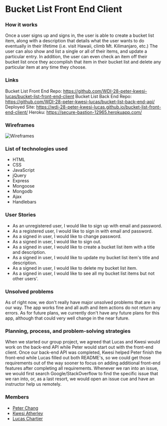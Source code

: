# Bucket List Front End Client

### How it works
Once a user signs up and signs in, the user is able to create a bucket list item, along with a description that details what the user wants to do eventually in their lifetime (i.e. visit Hawaii, climb Mt. Kilimanjaro, etc.) The user can also show and list a single or all of their items, and update a particular entry. In addition, the user can even check an item off their bucket list once they accomplish that item in their bucket list and delete any particular item at any time they choose.

### Links
Bucket List Front End Repo: https://github.com/WDI-28-peter-kwesi-lucas/bucket-list-front-end-client
Bucket List Back End Repo: https://github.com/WDI-28-peter-kwesi-lucas/bucket-list-back-end-api/
Deployed Site: https://wdi-28-peter-kwesi-lucas.github.io/bucket-list-front-end-client/
Heroku: https://secure-bastion-12965.herokuapp.com/

### Wireframes
![Wireframes](https://i.imgur.com/7THkF3o.jpg?1)

### List of technologies used
* HTML
* CSS
* JavaScript
* jQuery
* Express
* Mongoose
* Mongodb
* Ajax
* Handlebars

### User Stories
* As an unregistered user, I would like to sign up with email and password.
* As a registered user, I would like to sign in with email and password.
* As a signed in user, I would like to change password.
* As a signed in user, I would like to sign out.
* As a signed in user, I would like to create a bucket list item with a title and description.
* As a signed in user, I would like to update my bucket list item's title and description.
* As a signed in user, I would like to delete my bucket list item.
* As a signed in user, I would like to see all my bucket list items but not other users'.

### Unsolved problems
As of right now, we don't really have major unsolved problems that are in our way. The app works fine and all auth and item actions do not return any errors. As for future plans, we currently don't have any future plans for this app, although that could very well change in the near future.

### Planning, process, and problem-solving strategies
When we started our group project, we agreed that Lucas and Kwesi would work on the back-end API while Peter would start out with the front-end client. Once our back-end API was completed, Kwesi helped Peter finish the front-end while Lucas filled out both README's, so we could get those requirements out of the way sooner to focus on adding additional front-end features after completing all requirements. Whenever we ran into an issue, we would first search Google/StackOverflow to find the specific issue that we ran into, or, as a last resort, we would open an issue cue and have an instructor help us remotely.

### Members
* [Peter Chang](https://github.com/peterchang2)
* [Kwesi Atherley](https://github.com/KwesiAtherley)
* [Lucas Chartier](https://github.com/lucaspchartier)
